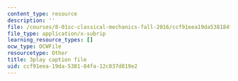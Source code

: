 ```yaml
---
content_type: resource
description: ''
file: /courses/8-01sc-classical-mechanics-fall-2016/ccf91eea19da538184fa12c837d819e2_RX88J2e4W0M.vtt
file_type: application/x-subrip
learning_resource_types: []
ocw_type: OCWFile
resourcetype: Other
title: 3play caption file
uid: ccf91eea-19da-5381-84fa-12c837d819e2
---
```

